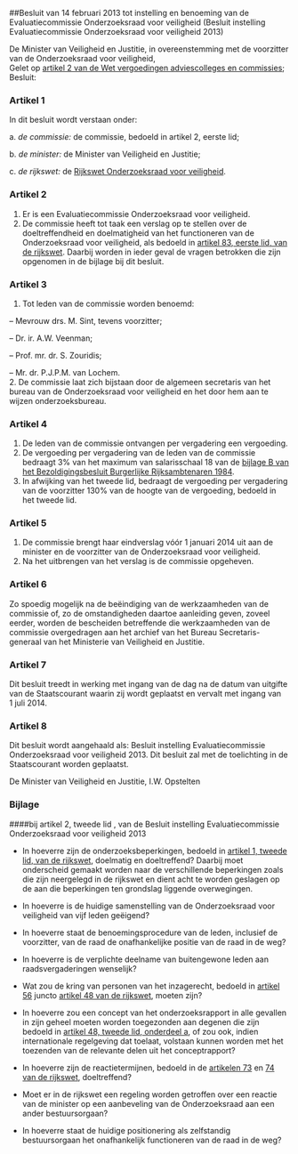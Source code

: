 <meta http-equiv='Content-Type' content='text/html; charset=utf-8' />

##Besluit van 14 februari 2013 tot instelling en benoeming van de Evaluatiecommissie Onderzoeksraad voor veiligheid (Besluit instelling Evaluatiecommissie Onderzoeksraad voor veiligheid 2013)

De Minister van Veiligheid en Justitie, in overeenstemming met de voorzitter van de Onderzoeksraad voor veiligheid,  
Gelet op [artikel 2 van de Wet vergoedingen adviescolleges en commissies](../../../../../../../../../wet/wet/vergoedingen/adviescolleges/en/commissies/BWBR0024775/README.md);
Besluit:    

### Artikel  1  

In dit besluit wordt verstaan onder: 

a.  *de commissie:* de commissie, bedoeld in artikel 2, eerste lid;  

b.  *de minister:* de Minister van Veiligheid en Justitie;  

c.  *de rijkswet:* de [Rijkswet Onderzoeksraad voor veiligheid](../../../../../../../../../rijkswet/rijkswet/onderzoeksraad/voor/veiligheid/BWBR0017613/README.md).   

### Artikel  2  

1.  Er is een Evaluatiecommissie Onderzoeksraad voor veiligheid.   
2.  De commissie heeft tot taak een verslag op te stellen over de doeltreffendheid en doelmatigheid van het functioneren van de Onderzoeksraad voor veiligheid, als bedoeld in [artikel 83, eerste lid, van de rijkswet](../../../../../../../../../rijkswet/rijkswet/onderzoeksraad/voor/veiligheid/BWBR0017613/README.md). Daarbij worden in ieder geval de vragen betrokken die zijn opgenomen in de bijlage bij dit besluit.  

### Artikel  3  

1.  Tot leden van de commissie worden benoemd: 

– Mevrouw drs. M. Sint, tevens voorzitter;  

– Dr. ir. A.W. Veenman;  

– Prof. mr. dr. S. Zouridis;  

– Mr. dr. P.J.P.M. van Lochem.     
2.  De commissie laat zich bijstaan door de algemeen secretaris van het bureau van de Onderzoeksraad voor veiligheid en het door hem aan te wijzen onderzoeksbureau.  

### Artikel  4  

1.  De leden van de commissie ontvangen per vergadering een vergoeding.   
2.  De vergoeding per vergadering van de leden van de commissie bedraagt 3% van het maximum van salarisschaal 18 van de [bijlage B van het Bezoldigingsbesluit Burgerlijke Rijksambtenaren 1984](../../../../../../../../../AMvB/bezoldigingsbesluit/burgerlijke/rijksambtenaren/1984/BWBR0003630/README.md).   
3.  In afwijking van het tweede lid, bedraagt de vergoeding per vergadering van de voorzitter 130% van de hoogte van de vergoeding, bedoeld in het tweede lid.  

### Artikel  5  

1.  De commissie brengt haar eindverslag vóór 1 januari 2014 uit aan de minister en de voorzitter van de Onderzoeksraad voor veiligheid.   
2.  Na het uitbrengen van het verslag is de commissie opgeheven.  

### Artikel  6  

Zo spoedig mogelijk na de beëindiging van de werkzaamheden van de commissie of, zo de omstandigheden daartoe aanleiding geven, zoveel eerder, worden de bescheiden betreffende die werkzaamheden van de commissie overgedragen aan het archief van het Bureau Secretaris-generaal van het Ministerie van Veiligheid en Justitie. 

### Artikel  7  

Dit besluit treedt in werking met ingang van de dag na de datum van uitgifte van de Staatscourant waarin zij wordt geplaatst en vervalt met ingang van 1 juli 2014. 

### Artikel  8  

Dit besluit wordt aangehaald als: Besluit instelling Evaluatiecommissie Onderzoeksraad voor veiligheid 2013. 
Dit besluit zal met de toelichting in de Staatscourant worden geplaatst.  

De 
Minister van Veiligheid en Justitie, 
I.W. Opstelten    

### Bijlage 

####bij artikel 2, tweede lid , van de Besluit instelling Evaluatiecommissie Onderzoeksraad voor veiligheid 2013

* In hoeverre zijn de onderzoeksbeperkingen, bedoeld in [artikel 1, tweede lid, van de rijkswet](../../../../../../../../../rijkswet/rijkswet/onderzoeksraad/voor/veiligheid/BWBR0017613/README.md), doelmatig en doeltreffend? Daarbij moet onderscheid gemaakt worden naar de verschillende beperkingen zoals die zijn neergelegd in de rijkswet en dient acht te worden geslagen op de aan die beperkingen ten grondslag liggende overwegingen.  

* In hoeverre is de huidige samenstelling van de Onderzoeksraad voor veiligheid van vijf leden geëigend?  

* In hoeverre staat de benoemingsprocedure van de leden, inclusief de voorzitter, van de raad de onafhankelijke positie van de raad in de weg?  

* In hoeverre is de verplichte deelname van buitengewone leden aan raadsvergaderingen wenselijk?  

* Wat zou de kring van personen van het inzagerecht, bedoeld in [artikel 56](../../../../../../../../../rijkswet/rijkswet/onderzoeksraad/voor/veiligheid/BWBR0017613/README.md) juncto [artikel 48 van de rijkswet](../../../../../../../../../rijkswet/rijkswet/onderzoeksraad/voor/veiligheid/BWBR0017613/README.md), moeten zijn?  

* In hoeverre zou een concept van het onderzoeksrapport in alle gevallen in zijn geheel moeten worden toegezonden aan degenen die zijn bedoeld in [artikel 48, tweede lid, onderdeel a](../../../../../../../../../rijkswet/rijkswet/onderzoeksraad/voor/veiligheid/BWBR0017613/README.md), of zou ook, indien internationale regelgeving dat toelaat, volstaan kunnen worden met het toezenden van de relevante delen uit het conceptrapport?  

* In hoeverre zijn de reactietermijnen, bedoeld in de [artikelen 73](../../../../../../../../../rijkswet/rijkswet/onderzoeksraad/voor/veiligheid/BWBR0017613/README.md) en [74 van de rijkswet](../../../../../../../../../rijkswet/rijkswet/onderzoeksraad/voor/veiligheid/BWBR0017613/README.md), doeltreffend?  

* Moet er in de rijkswet een regeling worden getroffen over een reactie van de minister op een aanbeveling van de Onderzoeksraad aan een ander bestuursorgaan?  

* In hoeverre staat de huidige positionering als zelfstandig bestuursorgaan het onafhankelijk functioneren van de raad in de weg?   
